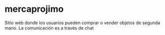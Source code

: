 # mercaprojimo
Sitio web donde los usuarios pueden comprar o vender objetos de segunda mano. La comunicación es a través de chat

